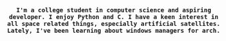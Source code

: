 <h4 align="center"><samp>I'm a college student in computer science and aspiring developer. I enjoy Python and C. I have a keen interest in all space related things, especially artificial satellites. Lately, I've been learning about windows managers for arch.</samp></h4>
